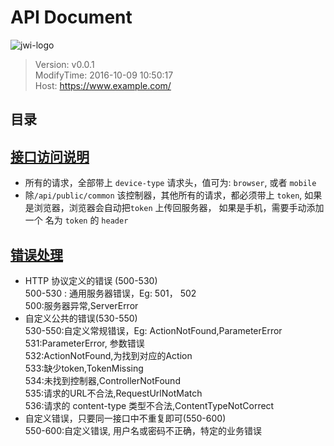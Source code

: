 API Document
==================
![jwi-logo](http://www.jwis.cn/web_file/images/logo2.png "jwi-logo")  
> Version: v0.0.1  
ModifyTime: 2016-10-09 10:50:17  
Host:
https://www.example.com/  

## 目录


[接口访问说明](#)
-----------------------
* 所有的请求，全部带上 `device-type` 请求头，值可为: `browser`, 或者 `mobile`
* 除`/api/public/common` 该控制器，其他所有的请求，都必须带上 `token`, 如果是浏览器，浏览器会自动把`token` 上传回服务器， 如果是手机，需要手动添加 一个 名为 `token` 的 `header`

[错误处理](#)
------------------------
* HTTP 协议定义的错误 (500-530)  
  500-530 : 通用服务器错误，Eg: 501， 502  
  500:服务器异常,ServerError  
* 自定义公共的错误(530-550)  
  530-550:自定义常规错误，Eg: ActionNotFound,ParameterError  
  531:ParameterError, 参数错误  
  532:ActionNotFound,为找到对应的Action  
  533:缺少token,TokenMissing  
  534:未找到控制器,ControllerNotFound  
  535:请求的URL不合法,RequestUrlNotMatch  
  536:请求的 content-type 类型不合法,ContentTypeNotCorrect  
* 自定义错误，只要同一接口中不重复即可(550-600)  
  550-600:自定义错误, 用户名或密码不正确，特定的业务错误  

